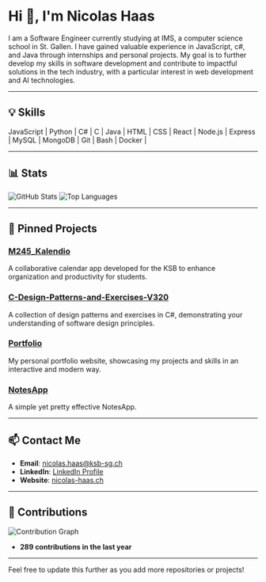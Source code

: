 # Hi 👋, I'm Nicolas Haas

I am a Software Engineer currently studying at IMS, a computer science school in St. Gallen. I have gained valuable experience in JavaScript, c#, and Java through internships and personal projects. My goal is to further develop my skills in software development and contribute to impactful solutions in the tech industry, with a particular interest in web development and AI technologies.

---

## 💡 Skills
JavaScript | Python | C# | C |  Java | HTML | CSS | React | Node.js | Express | MySQL | MongoDB | Git | Bash | Docker |

---

## 📊 Stats
![GitHub Stats](https://github-readme-stats.vercel.app/api?username=cpowern&show_icons=true&theme=dark)
![Top Languages](https://github-readme-stats.vercel.app/api/top-langs/?username=cpowern&layout=compact&theme=dark)

---

## 🔗 Pinned Projects
### [M245_Kalendio](https://github.com/cpowern/M245_Kalendio)
A collaborative calendar app developed for the KSB to enhance organization and productivity for students.

### [C-Design-Patterns-and-Exercises-V320](https://github.com/cpowern/C-Design-Patterns-and-Exercises-V320)
A collection of design patterns and exercises in C#, demonstrating your understanding of software design principles.

### [Portfolio](https://github.com/cpowern/Portfolio)
My personal portfolio website, showcasing my projects and skills in an interactive and modern way.

### [NotesApp](https://github.com/cpowern/NotesApp)
A simple yet pretty effective NotesApp.

---

## 📫 Contact Me
- **Email**: [nicolas.haas@ksb-sg.ch](mailto:nicolas.haas@ksb-sg.ch)
- **LinkedIn**: [LinkedIn Profile](https://linkedin.com/in/nicolas-haas)
- **Website**: [nicolas-haas.ch](https://nicolas-haas.ch)

---

## 🚀 Contributions
![Contribution Graph](https://activity-graph.herokuapp.com/graph?username=cpowern&theme=github)

- **289 contributions in the last year**

---

Feel free to update this further as you add more repositories or projects!
